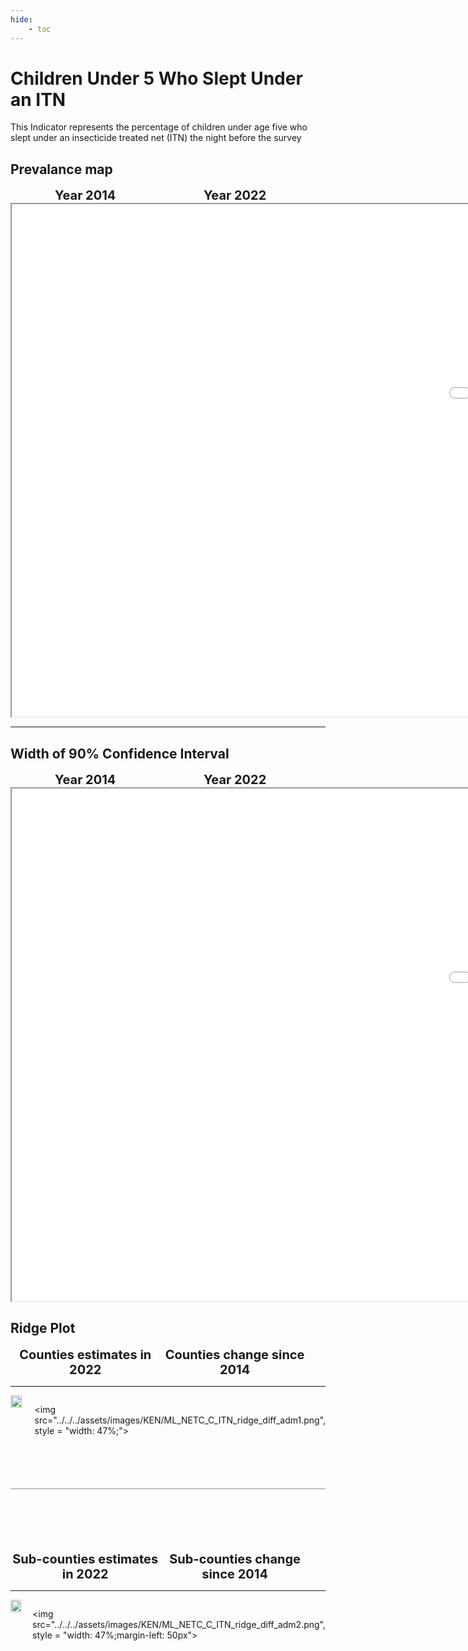 ```yaml
---
hide:
    - toc
---
```

# Children Under 5 Who Slept Under an ITN

This Indicator represents the percentage of children under age five who slept under an insecticide treated net (ITN) the night before the survey

## Prevalance map

<div style="width: 95%; display:grid; grid-template-columns: repeat(2, 1fr); gap: 0px; text-align:center; font-weight:bold;x">
  <div style="font-size: 20px">Year 2014</div>
  <div style="font-size: 20px">Year 2022</div>
</div>

<iframe src="../../../assets/images/KEN/ML_NETC_C_ITN_detail.html" style = "width: 2000px; height: 820px"></iframe>

---

## Width of 90% Confidence Interval

<div style="width: 95%; display:grid; grid-template-columns: repeat(2, 1fr); gap: 0px; text-align:center; font-weight:bold;x">
  <div style="font-size: 20px">Year 2014</div>
  <div style="font-size: 20px">Year 2022</div>
</div>

<iframe src="../../../assets/images/KEN/ML_NETC_C_ITN_detail_ci.html" style = "width: 2000px; height: 820px"></iframe>

## Ridge Plot

<div style="width: 95%; display:grid; grid-template-columns: repeat(2, 1fr); gap: 0px; text-align:center; font-weight:bold;x">
  <div style="font-size: 20px">Counties estimates in 2022</div>
  <div style="font-size: 20px">Counties change since 2014</div>
</div>

---

<div style="display: flex">
<img src="../../../assets/images/KEN/ML_NETC_C_ITN_ridge_adm1.png", style = "width: 47%;">

<img src="../../../assets/images/KEN/ML_NETC_C_ITN_ridge_diff_adm1.png", style = "width: 47%;">

</div>

<hr style="height: 1px; background-color: #8c8c8cff; border: none; margin: 20px 0; margin-bottom: 100px; margin-top: 70px;">


<div style="width: 95%; display:grid; grid-template-columns: repeat(2, 1fr); gap: 0px; text-align:center; font-weight:bold;x">
  <div style="font-size: 20px">Sub-counties estimates in 2022</div>
  <div style="font-size: 20px">Sub-counties change since 2014</div>
</div>

---

<div style="display: flex">
<img src="../../../assets/images/KEN/ML_NETC_C_ITN_ridge_adm2.png", style = "width: 47%">

<img src="../../../assets/images/KEN/ML_NETC_C_ITN_ridge_diff_adm2.png", style = "width: 47%;margin-left: 50px">

</div>